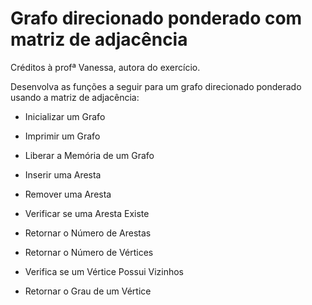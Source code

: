 # Grafo direcionado ponderado com matriz de adjacência

Créditos à profª Vanessa, autora do exercício.

Desenvolva as funções a seguir para um grafo direcionado ponderado usando a matriz de adjacência:

* Inicializar um Grafo
* Imprimir um Grafo
* Liberar a Memória de um Grafo

* Inserir uma Aresta
* Remover uma Aresta
* Verificar se uma Aresta Existe 
* Retornar o Número de Arestas

* Retornar o Número de Vértices 
* Verifica se um Vértice Possui Vizinhos
* Retornar o Grau de um Vértice